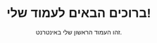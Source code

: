 <!DOCTYPE html>
<html lang="he">
<head>
    <meta charset="UTF-8">
    <meta name="viewport" content="width=device-width, initial-scale=1.0">
    <title>העמוד הראשון שלי</title>
    <style>
        body {
            font-family: Arial, sans-serif;
            text-align: center;
            margin-top: 50px;
        }
    </style>
</head>
<body>
    <h1>ברוכים הבאים לעמוד שלי!</h1>
    <p>זהו העמוד הראשון שלי באינטרנט.</p>
</body>
</html>
